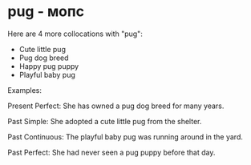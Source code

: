# pug - мопс

Here are 4 more collocations with "pug":

- Cute little pug
- Pug dog breed
- Happy pug puppy
- Playful baby pug

Examples:

Present Perfect:
She has owned a pug dog breed for many years.

Past Simple:
She adopted a cute little pug from the shelter.

Past Continuous:
The playful baby pug was running around in the yard.

Past Perfect:
She had never seen a pug puppy before that day.
